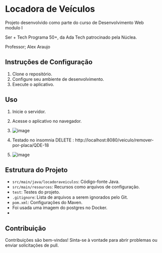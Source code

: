# Locadora de Veículos

Projeto desenvolvido 
como parte do curso de 
Desenvolvimento Web modulo I

 Ser + Tech Programa 50+, da Ada Tech patrocinado pela Núclea.

Professor; Alex Araujo

## Instruções de Configuração

1. Clone o repositório.
2. Configure seu ambiente de desenvolvimento.
3. Execute o aplicativo.

## Uso

1. Inicie o servidor.
2. Acesse o aplicativo no navegador.
3. ![image](https://github.com/teofilonicolau/locadora_veiculo/assets/97030160/f41fde95-2fe0-49e8-8b93-35bb6f1a9dbf)

4. Testado no insomnia
DELETE : http://localhost:8080/veiculo/remover-por-placa/QDE-18
5. ![image](https://github.com/teofilonicolau/locadora_veiculo/assets/97030160/4754d52f-49f7-42be-a438-348c28a64d6b)


## Estrutura do Projeto

- `src/main/java/locadoraveiculos`: Código-fonte Java.
- `src/main/resources`: Recursos como arquivos de configuração.
- `test`: Testes do projeto.
- `.gitignore`: Lista de arquivos a serem ignorados pelo Git.
- `pom.xml`: Configurações do Maven.
- Foi usada uma imagem do postgres no Docker.
- 

## Contribuição

Contribuições são bem-vindas! Sinta-se à vontade para abrir problemas ou enviar solicitações de pull.

